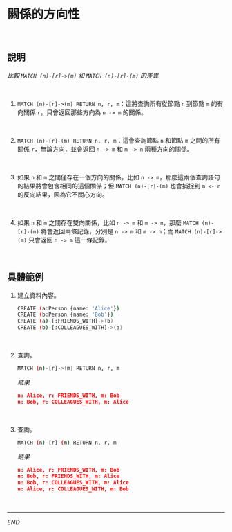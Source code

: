 # 關係的方向性

<br>

## 說明

_比較 `MATCH (n)-[r]->(m)` 和 `MATCH (n)-[r]-(m)` 的差異_

<br>

1. `MATCH (n)-[r]->(m) RETURN n, r, m`：這將查詢所有從節點 `n` 到節點 `m` 的有向關係 `r`，只會返回那些方向為 `n -> m` 的關係。

<br>

2. `MATCH (n)-[r]-(m) RETURN n, r, m`：這會查詢節點 `n` 和節點 `m` 之間的所有關係 `r`，無論方向，並會返回 `n -> m` 和 `m -> n` 兩種方向的關係。

<br>

3. 如果 `n` 和 `m` 之間僅存在一個方向的關係，比如 `n -> m`，那麼這兩個查詢語句的結果將會包含相同的這個關係；但 `MATCH (n)-[r]-(m)` 也會捕捉到 `m <- n` 的反向結果，因為它不關心方向。

<br>

4. 如果 `n` 和 `m` 之間存在雙向關係，比如 `n -> m` 和 `m -> n`，那麼 `MATCH (n)-[r]-(m)` 將會返回兩條記錄，分別是 `n -> m` 和 `m -> n`；而 `MATCH (n)-[r]->(m)` 只會返回 `n -> m` 這一條記錄。

<br>

## 具體範例

1. 建立資料內容。

    ```bash
    CREATE (a:Person {name: 'Alice'})
    CREATE (b:Person {name: 'Bob'})
    CREATE (a)-[:FRIENDS_WITH]->(b)
    CREATE (b)-[:COLLEAGUES_WITH]->(a)
    ```

<br>

2. 查詢。

    ```bash
    MATCH (n)-[r]->(m) RETURN n, r, m
    ```
    
    _結果_

    ```json
    n: Alice, r: FRIENDS_WITH, m: Bob
    n: Bob, r: COLLEAGUES_WITH, m: Alice
    ```

<br>

3. 查詢。

    ```bash
    MATCH (n)-[r]-(m) RETURN n, r, m
    ```

    _結果_

    ```json
    n: Alice, r: FRIENDS_WITH, m: Bob
    n: Bob, r: FRIENDS_WITH, m: Alice
    n: Bob, r: COLLEAGUES_WITH, m: Alice
    n: Alice, r: COLLEAGUES_WITH, m: Bob
    ```

<br>

___

_END_